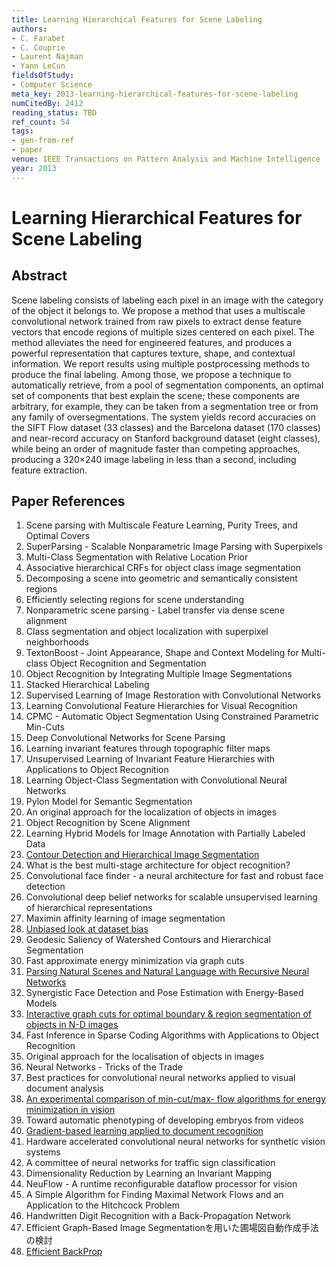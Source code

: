 ```yaml
---
title: Learning Hierarchical Features for Scene Labeling
authors:
- C. Farabet
- C. Couprie
- Laurent Najman
- Yann LeCun
fieldsOfStudy:
- Computer Science
meta_key: 2013-learning-hierarchical-features-for-scene-labeling
numCitedBy: 2412
reading_status: TBD
ref_count: 54
tags:
- gen-from-ref
- paper
venue: IEEE Transactions on Pattern Analysis and Machine Intelligence
year: 2013
---
```


# Learning Hierarchical Features for Scene Labeling

## Abstract

Scene labeling consists of labeling each pixel in an image with the category of the object it belongs to. We propose a method that uses a multiscale convolutional network trained from raw pixels to extract dense feature vectors that encode regions of multiple sizes centered on each pixel. The method alleviates the need for engineered features, and produces a powerful representation that captures texture, shape, and contextual information. We report results using multiple postprocessing methods to produce the final labeling. Among those, we propose a technique to automatically retrieve, from a pool of segmentation components, an optimal set of components that best explain the scene; these components are arbitrary, for example, they can be taken from a segmentation tree or from any family of oversegmentations. The system yields record accuracies on the SIFT Flow dataset (33 classes) and the Barcelona dataset (170 classes) and near-record accuracy on Stanford background dataset (eight classes), while being an order of magnitude faster than competing approaches, producing a 320×240 image labeling in less than a second, including feature extraction.

## Paper References

1. Scene parsing with Multiscale Feature Learning, Purity Trees, and Optimal Covers
2. SuperParsing - Scalable Nonparametric Image Parsing with Superpixels
3. Multi-Class Segmentation with Relative Location Prior
4. Associative hierarchical CRFs for object class image segmentation
5. Decomposing a scene into geometric and semantically consistent regions
6. Efficiently selecting regions for scene understanding
7. Nonparametric scene parsing - Label transfer via dense scene alignment
8. Class segmentation and object localization with superpixel neighborhoods
9. TextonBoost - Joint Appearance, Shape and Context Modeling for Multi-class Object Recognition and Segmentation
10. Object Recognition by Integrating Multiple Image Segmentations
11. Stacked Hierarchical Labeling
12. Supervised Learning of Image Restoration with Convolutional Networks
13. Learning Convolutional Feature Hierarchies for Visual Recognition
14. CPMC - Automatic Object Segmentation Using Constrained Parametric Min-Cuts
15. Deep Convolutional Networks for Scene Parsing
16. Learning invariant features through topographic filter maps
17. Unsupervised Learning of Invariant Feature Hierarchies with Applications to Object Recognition
18. Learning Object-Class Segmentation with Convolutional Neural Networks
19. Pylon Model for Semantic Segmentation
20. An original approach for the localization of objects in images
21. Object Recognition by Scene Alignment
22. Learning Hybrid Models for Image Annotation with Partially Labeled Data
23. [Contour Detection and Hierarchical Image Segmentation](2011-contour-detection-and-hierarchical-image-segmentation)
24. What is the best multi-stage architecture for object recognition?
25. Convolutional face finder - a neural architecture for fast and robust face detection
26. Convolutional deep belief networks for scalable unsupervised learning of hierarchical representations
27. Maximin affinity learning of image segmentation
28. [Unbiased look at dataset bias](2011-unbiased-look-at-dataset-bias)
29. Geodesic Saliency of Watershed Contours and Hierarchical Segmentation
30. Fast approximate energy minimization via graph cuts
31. [Parsing Natural Scenes and Natural Language with Recursive Neural Networks](2011-parsing-natural-scenes-and-natural-language-with-recursive-neural-networks)
32. Synergistic Face Detection and Pose Estimation with Energy-Based Models
33. [Interactive graph cuts for optimal boundary & region segmentation of objects in N-D images](2001-interactive-graph-cuts-for-optimal-boundary-region-segmentation-of-objects-in-n-d-images)
34. Fast Inference in Sparse Coding Algorithms with Applications to Object Recognition
35. Original approach for the localisation of objects in images
36. Neural Networks - Tricks of the Trade
37. Best practices for convolutional neural networks applied to visual document analysis
38. [An experimental comparison of min-cut/max- flow algorithms for energy minimization in vision](2004-an-experimental-comparison-of-min-cut-max-flow-algorithms-for-energy-minimization-in-vision)
39. Toward automatic phenotyping of developing embryos from videos
40. [Gradient-based learning applied to document recognition](1998-gradient-based-learning-applied-to-document-recognition)
41. Hardware accelerated convolutional neural networks for synthetic vision systems
42. A committee of neural networks for traffic sign classification
43. Dimensionality Reduction by Learning an Invariant Mapping
44. NeuFlow - A runtime reconfigurable dataflow processor for vision
45. A Simple Algorithm for Finding Maximal Network Flows and an Application to the Hitchcock Problem
46. Handwritten Digit Recognition with a Back-Propagation Network
47. Efficient Graph-Based Image Segmentationを用いた圃場図自動作成手法の検討
48. [Efficient BackProp](2012-efficient-backprop)
